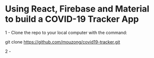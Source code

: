 # Using React, Firebase and Material to build a COVID-19 Tracker App

1 - Clone the repo to your local computer with the command:

git clone https://github.com/mouzong/covid19-tracker.git

2 - 

